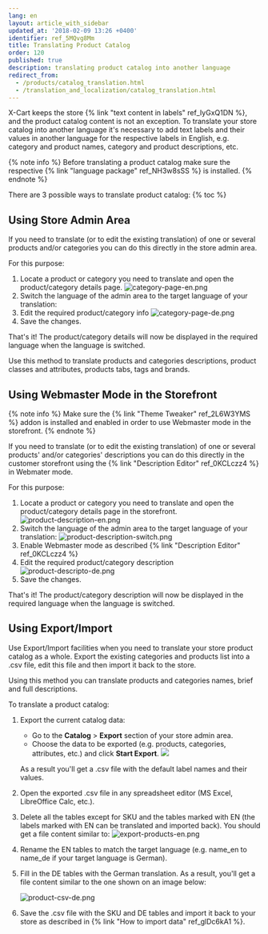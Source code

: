 ```yaml
---
lang: en
layout: article_with_sidebar
updated_at: '2018-02-09 13:26 +0400'
identifier: ref_5MQvg8Mm
title: Translating Product Catalog
order: 120
published: true
description: translating product catalog into another language
redirect_from:
  - /products/catalog_translation.html
  - /translation_and_localization/catalog_translation.html
---
```

X-Cart keeps the store {% link "text content in labels" ref_IyGxQ1DN %}, and the product catalog content is not an exception. To translate your store catalog into another language it's necessary to add text labels and their values in another language for the respective labels in English, e.g. category and product names, category and product descriptions, etc. 

{% note info %}
Before translating a product catalog make sure the respective {% link "language package" ref_NH3w8sSS %} is installed.
{% endnote %}

There are 3 possible ways to translate product catalog:
{% toc %}

## Using Store Admin Area

If you need to translate (or to edit the existing translation) of one or several products and/or categories you can do this directly in the store admin area.

For this purpose:
1. Locate a product or category you need to translate and open the product/category details page.
   ![category-page-en.png]({{site.baseurl}}/attachments/ref_5MQvg8Mm/category-page-en.png)
2. Switch the language of the admin area to the target language of your translation:
3. Edit the required product/category info
   ![category-page-de.png]({{site.baseurl}}/attachments/ref_5MQvg8Mm/category-page-de.png)
4. Save the changes.

That's it! The product/category details will now be displayed in the required language when the language is switched. 

Use this method to translate products and categories descriptions, product classes and attributes, products tabs, tags and brands.

## Using Webmaster Mode in the Storefront

{% note info %}
Make sure the {% link "Theme Tweaker" ref_2L6W3YMS %} addon is installed and enabled in order to use Webmaster mode in the storefront.
{% endnote %}

If you need to translate (or to edit the existing translation) of one or several products' and/or categories' descriptions you can do this directly in the customer storefront using the {% link "Description Editor" ref_0KCLczz4 %} in Webmater mode.

For this purpose:
1. Locate a product or category you need to translate and open the product/category details page in the storefront.
   ![product-description-en.png]({{site.baseurl}}/attachments/ref_5MQvg8Mm/product-description-en.png)
2. Switch the language of the admin area to the target language of your translation:
   ![product-description-switch.png]({{site.baseurl}}/attachments/ref_5MQvg8Mm/product-description-switch.png)
3. Enable Webmaster mode as described {% link "Description Editor" ref_0KCLczz4 %}
4. Edit the required product/category description
   ![product-descripto-de.png]({{site.baseurl}}/attachments/ref_5MQvg8Mm/product-descripto-de.png)
5. Save the changes.

That's it! The product/category description will now be displayed in the required language when the language is switched. 

## Using Export/Import 

Use Export/Import facilities when you need to translate your store product catalog as a whole. Export the existing categories and products list into a .csv file, edit this file and then import it back to the store. 

Using this method you can translate products and categories names, brief and full descriptions.
  
To translate a product catalog:

1. Export the current catalog data:
   * Go to the **Catalog** > **Export** section of your store admin area.
   * Choose the data to be exported (e.g. products, categories, attributes, etc.) and click **Start Export**.
   ![]({{site.baseurl}}/attachments/ref_5MQvg8Mm/export.png)
   
   As a result you'll get a .csv file with the default label names and their values.
   
2. Open the exported .csv file in any spreadsheet editor (MS Excel, LibreOffice Calc, etc.).
2. Delete all the tables except for SKU and the tables marked with EN (the labels marked with EN can be translated and imported back).
   You should get a file content similar to:
   ![export-products-en.png]({{site.baseurl}}/attachments/ref_5MQvg8Mm/export-products-en.png)
3. Rename the EN tables to match the target language (e.g. name_en to name_de if your target language is German).
4. Fill in the DE tables with the German translation. 
   As a result, you'll get a file content similar to the one shown on an image below:

   ![product-csv-de.png]({{site.baseurl}}/attachments/ref_5MQvg8Mm/product-csv-de.png)

5. Save the .csv file with the SKU and DE tables and import it back to your store as described in {% link "How to import data" ref_glDc6kA1 %}.
